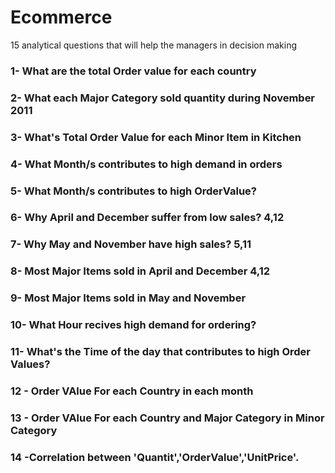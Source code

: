 # Ecommerce
15 analytical questions that will help the managers in decision making


### 1- What are the total Order value for each country
### 2- What each Major Category sold quantity during November 2011
### 3- What's Total Order Value for each Minor Item in Kitchen
### 4- What Month/s contributes to high demand in orders
### 5- What Month/s contributes to high OrderValue?
### 6- Why April and December suffer from low sales? 4,12
### 7- Why May and November have high sales? 5,11
### 8- Most Major Items sold in April and December 4,12
### 9- Most Major Items sold in May and November
### 10- What Hour recives high demand for ordering?
### 11- What's the Time of the day that contributes to high Order Values?
### 12 - Order VAlue For each Country in each month
### 13 - Order VAlue For each Country and Major Category in Minor Category
### 14 -Correlation between 'Quantit','OrderValue','UnitPrice'.
